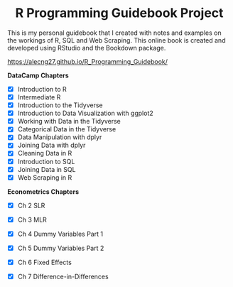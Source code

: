
<p align="center">
  <h1 align="center">R Programming Guidebook Project</h1>
  </p>

This is my personal guidebook that I created with notes and examples on the workings of R, SQL and Web Scraping. This online book is created and developed using RStudio and the Bookdown package.

https://alecng27.github.io/R_Programming_Guidebook/

**DataCamp Chapters**

- [x] Introduction to R 
- [x] Intermediate R 
- [x] Introduction to the Tidyverse
- [x] Introduction to Data Visualization with ggplot2
- [x] Working with Data in the Tidyverse 
- [x] Categorical Data in the Tidyverse 
- [x] Data Manipulation with dplyr 
- [x] Joining Data with dplyr 
- [x] Cleaning Data in R 
- [x] Introduction to SQL 
- [x] Joining Data in SQL 
- [x] Web Scraping in R 

**Econometrics Chapters**

- [x] Ch 2 SLR 
- [x] Ch 3 MLR 
- [x] Ch 4 Dummy Variables Part 1 
- [x] Ch 5 Dummy Variables Part 2 
- [x] Ch 6 Fixed Effects 
- [x] Ch 7 Difference-in-Differences 

